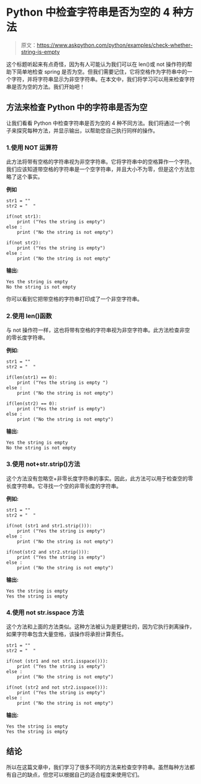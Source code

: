 # Python 中检查字符串是否为空的 4 种方法

> 原文：<https://www.askpython.com/python/examples/check-whether-string-is-empty>

这个标题听起来有点奇怪，因为有人可能认为我们可以在 len()或 not 操作符的帮助下简单地检查 spring 是否为空。但我们需要记住，它将空格作为字符串中的一个字符，并将字符串显示为非空字符串。在本文中，我们将学习可以用来检查字符串是否为空的方法。我们开始吧！

## 方法来检查 Python 中的字符串是否为空

让我们看看 Python 中检查字符串是否为空的 4 种不同方法。我们将通过一个例子来探究每种方法，并显示输出，以帮助您自己执行同样的操作。

### 1.使用 NOT 运算符

此方法将带有空格的字符串视为非空字符串。它将字符串中的空格算作一个字符。我们应该知道带空格的字符串是一个空字符串，并且大小不为零，但是这个方法忽略了这个事实。

**例如**

```
str1 = ""
str2 = "  "

if(not str1):
    print ("Yes the string is empty")
else :
    print ("No the string is not empty")

if(not str2):
    print ("Yes the string is empty")
else :
    print ("No the string is not empty"

```

**输出:**

```
Yes the string is empty
No the string is not empty

```

你可以看到它把带空格的字符串打印成了一个非空字符串。

### 2.使用 len()函数

与 not 操作符一样，这也将带有空格的字符串视为非空字符串。此方法检查非空的零长度字符串。

**例如:**

```
str1 = ""
str2 = "  "

if(len(str1) == 0):
    print ("Yes the string is empty ")
else :
    print ("No the string is not empty")

if(len(str2) == 0):
    print ("Yes the strinf is empty")
else :
    print ("No the string is not empty")

```

**输出:**

```
Yes the string is empty 
No the string is not empty

```

### 3.使用 not+str.strip()方法

这个方法没有忽略空+非零长度字符串的事实。因此，此方法可以用于检查空的零长度字符串。它寻找一个空的非零长度的字符串。

**例如:**

```
str1 = ""
str2 = "  "

if(not (str1 and str1.strip())):
    print ("Yes the string is empty")
else :
    print ("No the string is not empty")

if(not(str2 and str2.strip())):
    print ("Yes the string is empty")
else :
    print ("No the string is not empty")

```

**输出:**

```
Yes the string is empty
Yes the string is empty

```

### 4.使用 not str.isspace 方法

这个方法和上面的方法类似。这种方法被认为是更健壮的，因为它执行剥离操作，如果字符串包含大量空格，该操作将承担计算责任。

```
str1 = ""
str2 = "  "

if(not (str1 and not str1.isspace())):
    print ("Yes the string is empty")
else :
    print ("No the string is not empty")

if(not (str2 and not str2.isspace())):
    print ("Yes the string is empty")
else :
    print ("No the string is not empty")

```

**输出:**

```
Yes the string is empty
Yes the string is empty

```

## 结论

所以在这篇文章中，我们学习了很多不同的方法来检查空字符串。虽然每种方法都有自己的缺点，但您可以根据自己的适合程度来使用它们。